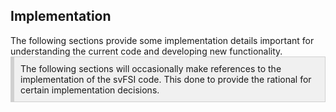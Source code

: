 <h2 id="developer_implementation_overview"> Implementation </h2>
The following sections provide some implementation details important for understanding the current code 
and developing new functionality.

<div style="background-color: #F0F0F0; padding: 10px; border: 1px solid #d0d0d0; border-left: 6px solid #d0d0d0">
The following sections will occasionally make references to the implementation of the svFSI code. This done to
provide the rational for certain implementation decisions. 
</div>


